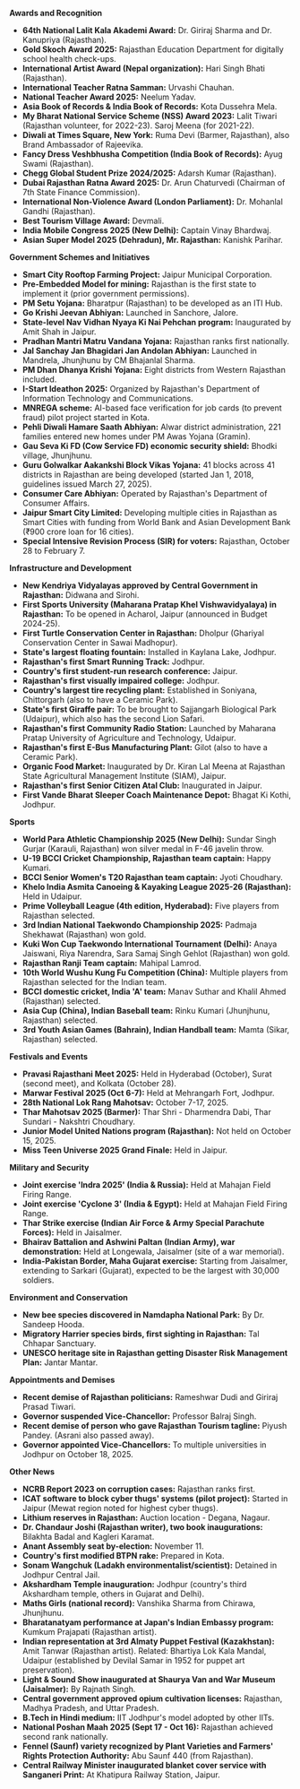 **Awards and Recognition**

*   **64th National Lalit Kala Akademi Award:** Dr. Giriraj Sharma and Dr. Kanupriya (Rajasthan).
*   **Gold Skoch Award 2025:** Rajasthan Education Department for digitally school health check-ups.
*   **International Artist Award (Nepal organization):** Hari Singh Bhati (Rajasthan).
*   **International Teacher Ratna Samman:** Urvashi Chauhan.
*   **National Teacher Award 2025:** Neelum Yadav.
*   **Asia Book of Records & India Book of Records:** Kota Dussehra Mela.
*   **My Bharat National Service Scheme (NSS) Award 2023:** Lalit Tiwari (Rajasthan volunteer, for 2022-23). Saroj Meena (for 2021-22).
*   **Diwali at Times Square, New York:** Ruma Devi (Barmer, Rajasthan), also Brand Ambassador of Rajeevika.
*   **Fancy Dress Veshbhusha Competition (India Book of Records):** Ayug Swami (Rajasthan).
*   **Chegg Global Student Prize 2024/2025:** Adarsh Kumar (Rajasthan).
*   **Dubai Rajasthan Ratna Award 2025:** Dr. Arun Chaturvedi (Chairman of 7th State Finance Commission).
*   **International Non-Violence Award (London Parliament):** Dr. Mohanlal Gandhi (Rajasthan).
*   **Best Tourism Village Award:** Devmali.
*   **India Mobile Congress 2025 (New Delhi):** Captain Vinay Bhardwaj.
*   **Asian Super Model 2025 (Dehradun), Mr. Rajasthan:** Kanishk Parihar.

**Government Schemes and Initiatives**

*   **Smart City Rooftop Farming Project:** Jaipur Municipal Corporation.
*   **Pre-Embedded Model for mining:** Rajasthan is the first state to implement it (prior government permissions).
*   **PM Setu Yojana:** Bharatpur (Rajasthan) to be developed as an ITI Hub.
*   **Go Krishi Jeevan Abhiyan:** Launched in Sanchore, Jalore.
*   **State-level Nav Vidhan Nyaya Ki Nai Pehchan program:** Inaugurated by Amit Shah in Jaipur.
*   **Pradhan Mantri Matru Vandana Yojana:** Rajasthan ranks first nationally.
*   **Jal Sanchay Jan Bhagidari Jan Andolan Abhiyan:** Launched in Mandrela, Jhunjhunu by CM Bhajanlal Sharma.
*   **PM Dhan Dhanya Krishi Yojana:** Eight districts from Western Rajasthan included.
*   **I-Start Ideathon 2025:** Organized by Rajasthan's Department of Information Technology and Communications.
*   **MNREGA scheme:** AI-based face verification for job cards (to prevent fraud) pilot project started in Kota.
*   **Pehli Diwali Hamare Saath Abhiyan:** Alwar district administration, 221 families entered new homes under PM Awas Yojana (Gramin).
*   **Gau Seva Ki FD (Cow Service FD) economic security shield:** Bhodki village, Jhunjhunu.
*   **Guru Golwalkar Aakankshi Block Vikas Yojana:** 41 blocks across 41 districts in Rajasthan are being developed (started Jan 1, 2018, guidelines issued March 27, 2025).
*   **Consumer Care Abhiyan:** Operated by Rajasthan's Department of Consumer Affairs.
*   **Jaipur Smart City Limited:** Developing multiple cities in Rajasthan as Smart Cities with funding from World Bank and Asian Development Bank (₹900 crore loan for 16 cities).
*   **Special Intensive Revision Process (SIR) for voters:** Rajasthan, October 28 to February 7.

**Infrastructure and Development**

*   **New Kendriya Vidyalayas approved by Central Government in Rajasthan:** Didwana and Sirohi.
*   **First Sports University (Maharana Pratap Khel Vishwavidyalaya) in Rajasthan:** To be opened in Acharol, Jaipur (announced in Budget 2024-25).
*   **First Turtle Conservation Center in Rajasthan:** Dholpur (Ghariyal Conservation Center in Sawai Madhopur).
*   **State's largest floating fountain:** Installed in Kaylana Lake, Jodhpur.
*   **Rajasthan's first Smart Running Track:** Jodhpur.
*   **Country's first student-run research conference:** Jaipur.
*   **Rajasthan's first visually impaired college:** Jodhpur.
*   **Country's largest tire recycling plant:** Established in Soniyana, Chittorgarh (also to have a Ceramic Park).
*   **State's first Giraffe pair:** To be brought to Sajjangarh Biological Park (Udaipur), which also has the second Lion Safari.
*   **Rajasthan's first Community Radio Station:** Launched by Maharana Pratap University of Agriculture and Technology, Udaipur.
*   **Rajasthan's first E-Bus Manufacturing Plant:** Gilot (also to have a Ceramic Park).
*   **Organic Food Market:** Inaugurated by Dr. Kiran Lal Meena at Rajasthan State Agricultural Management Institute (SIAM), Jaipur.
*   **Rajasthan's first Senior Citizen Atal Club:** Inaugurated in Jaipur.
*   **First Vande Bharat Sleeper Coach Maintenance Depot:** Bhagat Ki Kothi, Jodhpur.

**Sports**

*   **World Para Athletic Championship 2025 (New Delhi):** Sundar Singh Gurjar (Karauli, Rajasthan) won silver medal in F-46 javelin throw.
*   **U-19 BCCI Cricket Championship, Rajasthan team captain:** Happy Kumari.
*   **BCCI Senior Women's T20 Rajasthan team captain:** Jyoti Choudhary.
*   **Khelo India Asmita Canoeing & Kayaking League 2025-26 (Rajasthan):** Held in Udaipur.
*   **Prime Volleyball League (4th edition, Hyderabad):** Five players from Rajasthan selected.
*   **3rd Indian National Taekwondo Championship 2025:** Padmaja Shekhawat (Rajasthan) won gold.
*   **Kuki Won Cup Taekwondo International Tournament (Delhi):** Anaya Jaiswani, Riya Narendra, Sara Samaj Singh Gehlot (Rajasthan) won gold.
*   **Rajasthan Ranji Team captain:** Mahipal Lamrod.
*   **10th World Wushu Kung Fu Competition (China):** Multiple players from Rajasthan selected for the Indian team.
*   **BCCI domestic cricket, India 'A' team:** Manav Suthar and Khalil Ahmed (Rajasthan) selected.
*   **Asia Cup (China), Indian Baseball team:** Rinku Kumari (Jhunjhunu, Rajasthan) selected.
*   **3rd Youth Asian Games (Bahrain), Indian Handball team:** Mamta (Sikar, Rajasthan) selected.

**Festivals and Events**

*   **Pravasi Rajasthani Meet 2025:** Held in Hyderabad (October), Surat (second meet), and Kolkata (October 28).
*   **Marwar Festival 2025 (Oct 6-7):** Held at Mehrangarh Fort, Jodhpur.
*   **28th National Lok Rang Mahotsav:** October 7-17, 2025.
*   **Thar Mahotsav 2025 (Barmer):** Thar Shri - Dharmendra Dabi, Thar Sundari - Nakshtri Choudhary.
*   **Junior Model United Nations program (Rajasthan):** Not held on October 15, 2025.
*   **Miss Teen Universe 2025 Grand Finale:** Held in Jaipur.

**Military and Security**

*   **Joint exercise 'Indra 2025' (India & Russia):** Held at Mahajan Field Firing Range.
*   **Joint exercise 'Cyclone 3' (India & Egypt):** Held at Mahajan Field Firing Range.
*   **Thar Strike exercise (Indian Air Force & Army Special Parachute Forces):** Held in Jaisalmer.
*   **Bhairav Battalion and Ashwini Paltan (Indian Army), war demonstration:** Held at Longewala, Jaisalmer (site of a war memorial).
*   **India-Pakistan Border, Maha Gujarat exercise:** Starting from Jaisalmer, extending to Sarkari (Gujarat), expected to be the largest with 30,000 soldiers.

**Environment and Conservation**

*   **New bee species discovered in Namdapha National Park:** By Dr. Sandeep Hooda.
*   **Migratory Harrier species birds, first sighting in Rajasthan:** Tal Chhapar Sanctuary.
*   **UNESCO heritage site in Rajasthan getting Disaster Risk Management Plan:** Jantar Mantar.

**Appointments and Demises**

*   **Recent demise of Rajasthan politicians:** Rameshwar Dudi and Giriraj Prasad Tiwari.
*   **Governor suspended Vice-Chancellor:** Professor Balraj Singh.
*   **Recent demise of person who gave Rajasthan Tourism tagline:** Piyush Pandey. (Asrani also passed away).
*   **Governor appointed Vice-Chancellors:** To multiple universities in Jodhpur on October 18, 2025.

**Other News**

*   **NCRB Report 2023 on corruption cases:** Rajasthan ranks first.
*   **ICAT software to block cyber thugs' systems (pilot project):** Started in Jaipur (Mewat region noted for highest cyber thugs).
*   **Lithium reserves in Rajasthan:** Auction location - Degana, Nagaur.
*   **Dr. Chandaur Joshi (Rajasthan writer), two book inaugurations:** Bilakhta Badal and Kagleri Karamat.
*   **Anant Assembly seat by-election:** November 11.
*   **Country's first modified BTPN rake:** Prepared in Kota.
*   **Sonam Wangchuk (Ladakh environmentalist/scientist):** Detained in Jodhpur Central Jail.
*   **Akshardham Temple inauguration:** Jodhpur (country's third Akshardham temple, others in Gujarat and Delhi).
*   **Maths Girls (national record):** Vanshika Sharma from Chirawa, Jhunjhunu.
*   **Bharatanatyam performance at Japan's Indian Embassy program:** Kumkum Prajapati (Rajasthan artist).
*   **Indian representation at 3rd Almaty Puppet Festival (Kazakhstan):** Amit Tanwar (Rajasthan artist). Related: Bhartiya Lok Kala Mandal, Udaipur (established by Devilal Samar in 1952 for puppet art preservation).
*   **Light & Sound Show inaugurated at Shaurya Van and War Museum (Jaisalmer):** By Rajnath Singh.
*   **Central government approved opium cultivation licenses:** Rajasthan, Madhya Pradesh, and Uttar Pradesh.
*   **B.Tech in Hindi medium:** IIT Jodhpur's model adopted by other IITs.
*   **National Poshan Maah 2025 (Sept 17 - Oct 16):** Rajasthan achieved second rank nationally.
*   **Fennel (Saunf) variety recognized by Plant Varieties and Farmers' Rights Protection Authority:** Abu Saunf 440 (from Rajasthan).
*   **Central Railway Minister inaugurated blanket cover service with Sanganeri Print:** At Khatipura Railway Station, Jaipur.
